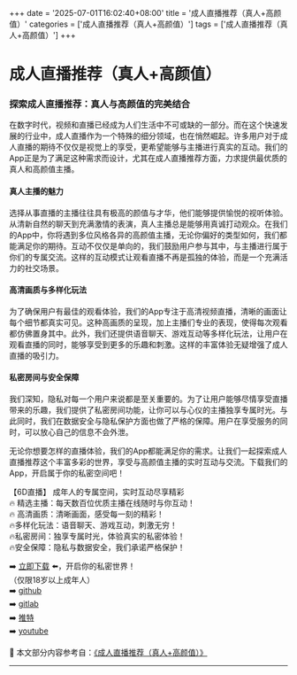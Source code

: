 +++
date = '2025-07-01T16:02:40+08:00'
title = '成人直播推荐（真人+高颜值）'
categories = ['成人直播推荐（真人+高颜值）']
tags = ['成人直播推荐（真人+高颜值）']
+++

# 成人直播推荐（真人+高颜值）

### 探索成人直播推荐：真人与高颜值的完美结合

在数字时代，视频和直播已经成为人们生活中不可或缺的一部分。而在这个快速发展的行业中，成人直播作为一个特殊的细分领域，也在悄然崛起。许多用户对于成人直播的期待不仅仅是视觉上的享受，更希望能够与主播进行真实的互动。我们的App正是为了满足这种需求而设计，尤其在成人直播推荐方面，力求提供最优质的真人和高颜值主播。

#### 真人主播的魅力

选择从事直播的主播往往具有极高的颜值与才华，他们能够提供愉悦的视听体验。从清新自然的聊天到充满激情的表演，真人主播总是能够用真诚打动观众。在我们的App中，你将遇到多位风格各异的高颜值主播，无论你偏好的类型如何，我们都能满足你的期待。互动不仅仅是单向的，我们鼓励用户参与其中，与主播进行属于你们的专属交流。这样的互动模式让观看直播不再是孤独的体验，而是一个充满活力的社交场景。

#### 高清画质与多样化玩法

为了确保用户有最佳的观看体验，我们的App专注于高清视频直播，清晰的画面让每个细节都真实可见。这种高画质的呈现，加上主播们专业的表现，使得每次观看都仿佛置身其中。此外，我们还提供语音聊天、游戏互动等多样化玩法，让用户在观看直播的同时，能够享受到更多的乐趣和刺激。这样的丰富体验无疑增强了成人直播的吸引力。

#### 私密房间与安全保障

我们深知，隐私对每一个用户来说都是至关重要的。为了让用户能够尽情享受直播带来的乐趣，我们提供了私密房间功能，让你可以与心仪的主播独享专属时光。与此同时，我们在数据安全与隐私保护方面也做了严格的保障。用户在享受服务的同时，可以放心自己的信息不会外泄。

无论你想要怎样的直播体验，我们的App都能满足你的需求。让我们一起探索成人直播推荐这个丰富多彩的世界，享受与高颜值主播的实时互动与交流。下载我们的App，开启属于你的私密空间吧！

【6D直播】
成年人的专属空间，实时互动尽享精彩  
🔥 精选主播：每天数百位优质主播在线随时与你互动！  
🔥 高清画质：清晰画面，感受每一刻的精彩！  
🔥多样化玩法：语音聊天、游戏互动，刺激无穷！  
🔥私密房间：独享专属时光，体验真实的私密体验！  
🔥安全保障：隐私与数据安全，我们承诺严格保护！  

➡️ [立即下载](https://down123.s3.ap-east-1.amazonaws.com/down/down.html?channelCode=blog) ⬅️，开启你的私密世界！  
（仅限18岁以上成年人）  
➡️ [github](https://aldult-live.github.io/)  
➡️ [gitlab](https://seo-09598d.gitlab.io/)  
➡️ [推特](https://x.com/wegame33)  
➡️ [youtube](https://www.youtube.com/@6Dlive)


📘 本文部分内容参考自：[《成人直播推荐（真人+高颜值）》](https://github.com/huluwagit/huluwa)

---
